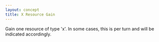 ```yaml
---
layout: concept
title: X Resource Gain
---
```


Gain one resource of type 'x'. In some cases, this is per turn and will be indicated accordingly.
